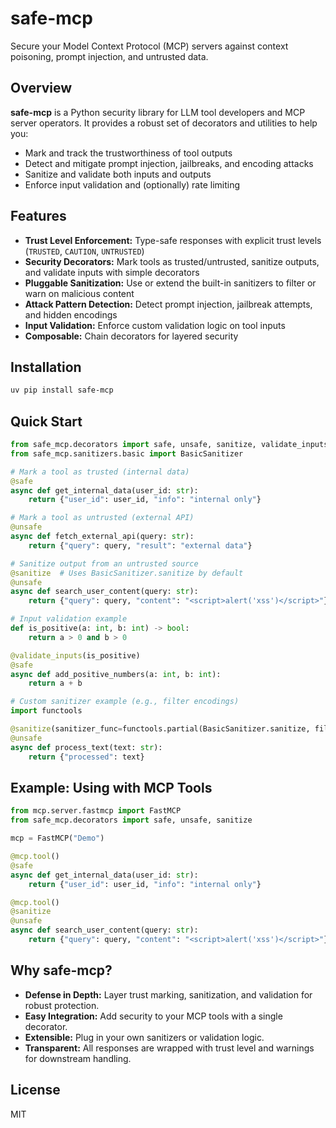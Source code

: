 # safe-mcp

Secure your Model Context Protocol (MCP) servers against context poisoning, prompt injection, and untrusted data.

## Overview

**safe-mcp** is a Python security library for LLM tool developers and MCP server operators. It provides a robust set of decorators and utilities to help you:

- Mark and track the trustworthiness of tool outputs
- Detect and mitigate prompt injection, jailbreaks, and encoding attacks
- Sanitize and validate both inputs and outputs
- Enforce input validation and (optionally) rate limiting

## Features

- **Trust Level Enforcement:** Type-safe responses with explicit trust levels (`TRUSTED`, `CAUTION`, `UNTRUSTED`)
- **Security Decorators:** Mark tools as trusted/untrusted, sanitize outputs, and validate inputs with simple decorators
- **Pluggable Sanitization:** Use or extend the built-in sanitizers to filter or warn on malicious content
- **Attack Pattern Detection:** Detect prompt injection, jailbreak attempts, and hidden encodings
- **Input Validation:** Enforce custom validation logic on tool inputs
- **Composable:** Chain decorators for layered security

## Installation

```bash
uv pip install safe-mcp
```

## Quick Start

```python
from safe_mcp.decorators import safe, unsafe, sanitize, validate_inputs
from safe_mcp.sanitizers.basic import BasicSanitizer

# Mark a tool as trusted (internal data)
@safe
async def get_internal_data(user_id: str):
    return {"user_id": user_id, "info": "internal only"}

# Mark a tool as untrusted (external API)
@unsafe
async def fetch_external_api(query: str):
    return {"query": query, "result": "external data"}

# Sanitize output from an untrusted source
@sanitize  # Uses BasicSanitizer.sanitize by default
@unsafe
async def search_user_content(query: str):
    return {"query": query, "content": "<script>alert('xss')</script>"}

# Input validation example
def is_positive(a: int, b: int) -> bool:
    return a > 0 and b > 0

@validate_inputs(is_positive)
@safe
async def add_positive_numbers(a: int, b: int):
    return a + b

# Custom sanitizer example (e.g., filter encodings)
import functools

@sanitize(sanitizer_func=functools.partial(BasicSanitizer.sanitize, filter_detected_encodings=True))
@unsafe
async def process_text(text: str):
    return {"processed": text}
```

## Example: Using with MCP Tools

```python
from mcp.server.fastmcp import FastMCP
from safe_mcp.decorators import safe, unsafe, sanitize

mcp = FastMCP("Demo")

@mcp.tool()
@safe
async def get_internal_data(user_id: str):
    return {"user_id": user_id, "info": "internal only"}

@mcp.tool()
@sanitize
@unsafe
async def search_user_content(query: str):
    return {"query": query, "content": "<script>alert('xss')</script>"}
```

## Why safe-mcp?

- **Defense in Depth:** Layer trust marking, sanitization, and validation for robust protection.
- **Easy Integration:** Add security to your MCP tools with a single decorator.
- **Extensible:** Plug in your own sanitizers or validation logic.
- **Transparent:** All responses are wrapped with trust level and warnings for downstream handling.

## License

MIT

